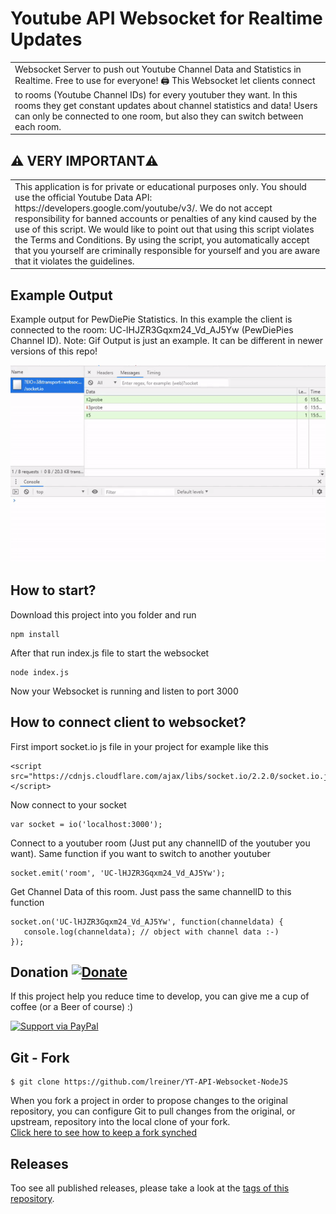 # Youtube API Websocket for Realtime Updates
<table>
<tr>
<td>
Websocket Server to push out Youtube Channel Data and Statistics in Realtime. Free to use for everyone!  🖨
This Websocket let clients connect to rooms (Youtube Channel IDs) for every youtuber they want. In this rooms they get constant updates about channel statistics and data!
Users can only be connected to one room, but also they can switch between each room.
</tr>
</table>

## :warning: VERY IMPORTANT:warning:
<table>
<tr>
<td>
This application is for private or educational purposes only. You should use the official Youtube Data API: https://developers.google.com/youtube/v3/.
We do not accept responsibility for banned accounts or penalties of any kind caused by the use of this script. We would like to point out that using this script violates the Terms and Conditions. By using the script, you automatically accept that you yourself are criminally responsible for yourself and you are aware that it violates the guidelines.
</td>
</tr>
</table>


## Example Output
Example output for PewDiePie Statistics. In this example the client is connected to the room: UC-lHJZR3Gqxm24_Vd_AJ5Yw (PewDiePies Channel ID). Note: Gif Output is just an example. It can be different in newer versions of this repo!

![](example.gif)

## How to start?
Download this project into you folder and run
```
npm install
```
After that run index.js file to start the websocket
```
node index.js
```
Now your Websocket is running and listen to port 3000

## How to connect client to websocket?
First import socket.io js file in your project for example like this
```
<script src="https://cdnjs.cloudflare.com/ajax/libs/socket.io/2.2.0/socket.io.js"></script>
```
Now connect to your socket 
```
var socket = io('localhost:3000');
```
Connect to a youtuber room (Just put any channelID of the youtuber you want). Same function if you want to switch to another youtuber
```
socket.emit('room', 'UC-lHJZR3Gqxm24_Vd_AJ5Yw');
```
Get Channel Data of this room. Just pass the same channelID to this function
```
socket.on('UC-lHJZR3Gqxm24_Vd_AJ5Yw', function(channeldata) {
   console.log(channeldata); // object with channel data :-)
});
```

## Donation [![Donate](https://img.shields.io/badge/Donate-PayPal-green.svg)](https://www.paypal.me/LukasReiner/) 
If this project help you reduce time to develop, you can give me a cup of coffee (or a Beer of course) :)

[![Support via PayPal](https://cdn.rawgit.com/twolfson/paypal-github-button/1.0.0/dist/button.svg)](https://www.paypal.me/LukasReiner/) 

## Git - Fork

```
$ git clone https://github.com/lreiner/YT-API-Websocket-NodeJS
```
When you fork a project in order to propose changes to the original repository, you can configure Git to pull changes from the original, or upstream, repository into the local clone of your fork.</br >
[Click here to see how to keep a fork synched](https://help.github.com/articles/fork-a-repo/)

## Releases

Too see all published releases, please take a look at the [tags of this repository](https://github.com/lreiner/YT-API-Websocket-NodeJS/tags).
